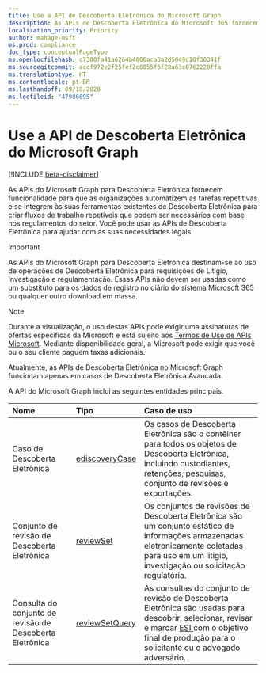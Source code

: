 ```yaml
---
title: Use a API de Descoberta Eletrônica do Microsoft Graph
description: As APIs de Descoberta Eletrônica do Microsoft 365 fornecem funcionalidade para as organizações automatizarem as tarefas repetitivas e se integrarem às ferramentas existentes de Descoberta Eletrônica para criar um fluxo de trabalho repetível que pode ser necessário com base nos regulamentos do setor. Você pode usar as APIs de Descoberta Eletrônica para ajudar com as suas necessidades legais.
localization_priority: Priority
author: mahage-msft
ms.prod: compliance
doc_type: conceptualPageType
ms.openlocfilehash: c7300fa41a6264b4006aca3a2d5049d10f30341f
ms.sourcegitcommit: acdf972e2f25fef2c6855f6f28a63c0762228ffa
ms.translationtype: HT
ms.contentlocale: pt-BR
ms.lasthandoff: 09/18/2020
ms.locfileid: "47986095"
---
```

# <a name="use-the-microsoft-graph-ediscovery-api"></a>Use a API de Descoberta Eletrônica do Microsoft Graph

[!INCLUDE [beta-disclaimer](../../includes/beta-disclaimer.md)]

As APIs do Microsoft Graph para Descoberta Eletrônica fornecem funcionalidade para que as organizações automatizem as tarefas repetitivas e se integrem às suas ferramentas existentes de Descoberta Eletrônica para criar fluxos de trabalho repetíveis que podem ser necessários com base nos regulamentos do setor. Você pode usar as APIs de Descoberta Eletrônica para ajudar com as suas necessidades legais.

> [!IMPORTANT]
> As APIs do Microsoft Graph para Descoberta Eletrônica destinam-se ao uso de operações de Descoberta Eletrônica para requisições de Litígio, Investigação e regulamentação. Essas APIs não devem ser usadas como um substituto para os dados de registro no diário do sistema Microsoft 365 ou qualquer outro download em massa.

> [!NOTE]
> Durante a visualização, o uso destas APIs pode exigir uma assinaturas de ofertas específicas da Microsoft e está sujeito aos [Termos de Uso de APIs Microsoft](https://docs.microsoft.com/legal/microsoft-apis/terms-of-use?context=graph/context).  Mediante disponibilidade geral, a Microsoft pode exigir que você ou o seu cliente paguem taxas adicionais.
>
> Atualmente, as APIs de Descoberta Eletrônica no Microsoft Graph funcionam apenas em casos de Descoberta Eletrônica Avançada.

A API do Microsoft Graph inclui as seguintes entidades principais.

| Nome | Tipo       | Caso de uso |
|:-|:-|:-|
| Caso de Descoberta Eletrônica | [ediscoveryCase](ediscoverycase.md) | Os casos de Descoberta Eletrônica são o contêiner para todos os objetos de Descoberta Eletrônica, incluindo custodiantes, retenções, pesquisas, conjunto de revisões e exportações. |
| Conjunto de revisão de Descoberta Eletrônica| [reviewSet](reviewset.md) | Os conjuntos de revisões de Descoberta Eletrônica são um conjunto estático de informações armazenadas eletronicamente coletadas para uso em um litígio, investigação ou solicitação regulatória. |
| Consulta do conjunto de revisão de Descoberta Eletrônica | [reviewSetQuery](reviewsetquery.md) | As consultas do conjunto de revisão de Descoberta Eletrônica são usadas para descobrir, selecionar, revisar e marcar [ ESI ](https://en.wikipedia.org/wiki/Electronically_stored_information_(Federal_Rules_of_Civil_Procedure)) com o objetivo final de produção para o solicitante ou o advogado adversário.



